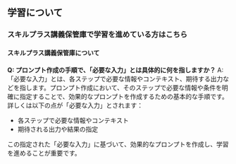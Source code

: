 ## 学習について
### スキルプラス講義保管庫で学習を進めている方はこちら
#### スキルプラス講義保管庫について

**Q: プロンプト作成の手順で、「必要な入力」とは具体的に何を指しますか？**
A: 「必要な入力」とは、各ステップで必要な情報やコンテキスト、期待する出力などを指します。プロンプト作成において、そのステップで必要な情報や条件を明確に指定することで、効果的なプロンプトを作成するための基本的な手順です。詳しくは以下の点が「必要な入力」とされます：
- 各ステップで必要な情報やコンテキスト
- 期待される出力や結果の指定

この指定された「必要な入力」に基づいて、効果的なプロンプトを作成し、学習を進めることが重要です。
